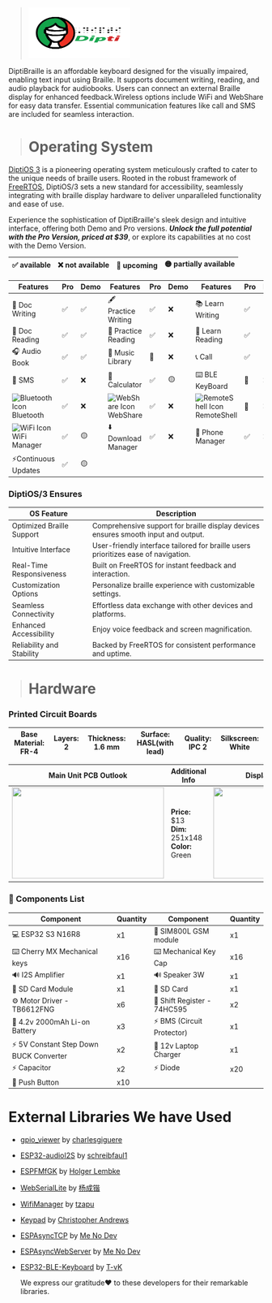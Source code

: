 > <img src="image/_dipti_logo_.png" width="200" height="100"> 
<p>DiptiBraille is an affordable keyboard designed for the visually impaired, enabling text input using Braille. It supports document writing, reading, and audio playback for audiobooks. Users can connect an external Braille display for enhanced feedback.Wireless options include WiFi and WebShare for easy data transfer. Essential communication features like call and SMS are included for seamless interaction.</p>

># Operating System
[DiptiOS 3](https://drive.google.com/drive/folders/1-XRWvRZWpASW5opDc2k0D57xcp3DkUi7?usp=sharing) is a pioneering operating system meticulously crafted to cater to the unique needs of braille users. Rooted in the robust framework of [FreeRTOS](https://www.freertos.org/RTOS.html), DiptiOS/3 sets a new standard for accessibility, seamlessly integrating with braille display hardware to deliver unparalleled functionality and ease of use.

Experience the sophistication of DiptiBraille's sleek design and intuitive interface, offering both Demo and Pro versions. <b><i>Unlock the full potential with the Pro Version, priced at $39</i></b>, or explore its capabilities at no cost with the Demo Version.

|✅ available|❌ not available|🔄 upcoming|🟡 partially available|
|------------|-----------------|-----------|-----------------------|

| Features           | Pro| Demo | Features           | Pro|Demo |  Features          | Pro|Demo |
|-------------------------|-----|--------|--------------------|-----|--------|-------------------------|--------|------|
| 📄 Doc Writing | ✅ |✅ |🖋️ Practice Writing | ✅|❌| 📚 Learn Writing| ✅ |🟡|
|📜 Doc Reading | ✅|✅ | 📖 Practice Reading|  ✅ |❌|📘 Learn Reading| ✅ |🟡|
|🎧 Audio Book |✅|✅ |🎵  Music Library  | 🔄 |❌   | 📞 Call|✅|🟡|
|💬 SMS |✅|❌| 🧮 Calculator | ✅|🟡 |⌨️ BLE KeyBoard| 🔄 |❌|
|<img src="https://static-00.iconduck.com/assets.00/bluetooth-icon-1365x2048-1dbwtuc9.png" alt="Bluetooth Icon" width="16" height="17">Bluetooth|✅| ❌ | <img src="https://dbservices.com/assets/article/2019/10/filemaker-cloud-1.png" alt="WebShare Icon" width="24" height="24"> WebShare| ✅ |❌| <img src="https://www.unifiedremote.com/remotes/raw/unifiedremote_remotes_master/main_command/icon_hires.png" alt="RemoteShell Icon" width="20" height="20"> RemoteShell|🔄| ❌ |
|<img src="https://camo.githubusercontent.com/e80580d13d9769082fdd40894d586e4c8611da7998068ef2294ba35dd5975b15/68747470733a2f2f662e636c6f75642e6769746875622e636f6d2f6173736574732f313036373930372f313733313732342f37353661333561322d363330662d313165332d383732632d3936323166666364623830322e706e67" alt="WiFi Icon" width="24" height="24"> WiFi Manager| ✅|🟡 |⬇️ Download Manager |  ✅|❌ |📱 Phone Manager| ✅ |❌|
|⚡Continuous Updates |  ✅ |🟡|
### DiptiOS/3 Ensures
| OS Feature                      | Description                                                                                               |
|------------------------------|-----------------------------------------------------------------------------------------------------------|
| Optimized Braille Support   | Comprehensive support for braille display devices ensures smooth input and output.                        |
| Intuitive Interface         | User-friendly interface tailored for braille users prioritizes ease of navigation.                          |
| Real-Time Responsiveness    | Built on FreeRTOS for instant feedback and interaction.                                                    |
| Customization Options       | Personalize braille experience with customizable settings.                                                  |
| Seamless Connectivity       | Effortless data exchange with other devices and platforms.                                                  |
| Enhanced Accessibility     | Enjoy voice feedback and screen magnification.                                                             |
| Reliability and Stability  | Backed by FreeRTOS for consistent performance and uptime.                                                   |


># Hardware
### Printed Circuit Boards
|**Base Material:** FR-4|**Layers:** 2|**Thickness:** 1.6 mm|**Surface:** HASL(with lead)|**Quality:** IPC 2|**Silkscreen:** White|
|-----------------------|-------------|---------------------|----------------------------|------------------|---------------------|

| Main Unit PCB Outlook | Additional Info | **Display Unit PCB Outlook**  | **Additional Info** |
|---------------------------|---------------------------------------------------------|---------------------------|---------------------------------------------------------|
| <img src="image/mainunit.PNG" width="300" height="180"> |**Price:** $13<br> **Dim:** 251x148<br> **Color:** Green<br> | <img src="image/displayunit.PNG" width="300" height="180"> | **Price:** $7<br>**Dim:** 116x77<br> **Color:** Black |

### 🔧 Components List
| Component                           | Quantity | Component                           | Quantity |
|-------------------------------------|----------|-------------------------------------|----------|
| 💻 ESP32 S3 N16R8                   | x1       | 📶 SIM800L GSM module               | x1       |
| ⌨️ Cherry MX Mechanical keys        | x16      | ⌨️ Mechanical Key Cap               | x16      |
| 🔊 I2S Amplifier                    | x1       | 🔊 Speaker 3W                       | x1       |
| 📇 SD Card Module                   | x1       | 📇 SD Card                          | x1       |
| ⚙️ Motor Driver - TB6612FNG         | x6       | 🔄 Shift Register - 74HC595         | x2       |
| 🔋 4.2v 2000mAh Li-on Battery       | x3       | ⚡ BMS (Circuit Protector)          | x1       |
| ⚡ 5V Constant Step Down BUCK Converter | x2    | 🔌 12v Laptop Charger               | x1       |
| ⚡ Capacitor                        | x2       | ⚡ Diode                            | x20      |
| 🔘 Push Button                      | x10      |                                     |          |

# External Libraries We have Used
- [gpio_viewer](https://github.com/thelastoutpostworkshop/gpio_viewer) by [charlesgiguere](https://github.com/charlesgiguere)
- [ESP32-audioI2S](https://github.com/schreibfaul1/ESP32-audioI2S) by [schreibfaul1](https://github.com/schreibfaul1)
- [ESPFMfGK](https://github.com/holgerlembke/ESPFMfGK) by [Holger Lembke](https://github.com/holgerlembke)
- [WebSerialLite](https://github.com/asjdf/WebSerialLite) by [杨成锴](https://github.com/asjdf)
- [WifiManager](https://github.com/tzapu/WiFiManager) by [tzapu](https://github.com/tzapu)
- [Keypad](https://github.com/Chris--A/Keypad) by [Christopher Andrews](https://github.com/Chris--A)
- [ESPAsyncTCP](https://github.com/me-no-dev/ESPAsyncTCP) by [Me No Dev](https://github.com/me-no-dev)
- [ESPAsyncWebServer](https://github.com/me-no-dev/ESPAsyncWebServer) by [Me No Dev](https://github.com/me-no-dev)
- [ESP32-BLE-Keyboard](https://github.com/T-vK/ESP32-BLE-Keyboard) by [T-vK](https://github.com/T-vK)

  We express our gratitude❤️ to these developers for their remarkable libraries.

